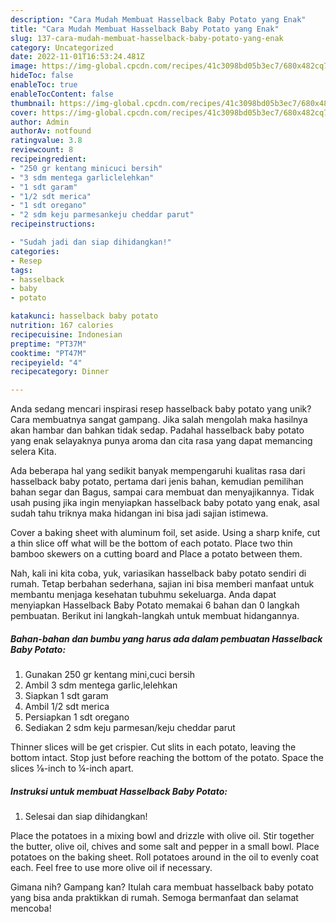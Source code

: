 ```yaml
---
description: "Cara Mudah Membuat Hasselback Baby Potato yang Enak"
title: "Cara Mudah Membuat Hasselback Baby Potato yang Enak"
slug: 137-cara-mudah-membuat-hasselback-baby-potato-yang-enak
category: Uncategorized
date: 2022-11-01T16:53:24.481Z
image: https://img-global.cpcdn.com/recipes/41c3098bd05b3ec7/680x482cq70/hasselback-baby-potato-foto-resep-utama.jpg
hideToc: false
enableToc: true
enableTocContent: false
thumbnail: https://img-global.cpcdn.com/recipes/41c3098bd05b3ec7/680x482cq70/hasselback-baby-potato-foto-resep-utama.jpg
cover: https://img-global.cpcdn.com/recipes/41c3098bd05b3ec7/680x482cq70/hasselback-baby-potato-foto-resep-utama.jpg
author: Admin
authorAv: notfound
ratingvalue: 3.8
reviewcount: 8
recipeingredient:
- "250 gr kentang minicuci bersih"
- "3 sdm mentega garliclelehkan"
- "1 sdt garam"
- "1/2 sdt merica"
- "1 sdt oregano"
- "2 sdm keju parmesankeju cheddar parut"
recipeinstructions:

- "Sudah jadi dan siap dihidangkan!"
categories:
- Resep
tags:
- hasselback
- baby
- potato

katakunci: hasselback baby potato 
nutrition: 167 calories
recipecuisine: Indonesian
preptime: "PT37M"
cooktime: "PT47M"
recipeyield: "4"
recipecategory: Dinner

---
```





Anda sedang mencari inspirasi resep hasselback baby potato yang unik? Cara membuatnya sangat gampang. Jika salah mengolah maka hasilnya akan hambar dan bahkan tidak sedap. Padahal hasselback baby potato yang enak selayaknya punya aroma dan cita rasa yang dapat memancing selera Kita.





Ada beberapa hal yang sedikit banyak mempengaruhi kualitas rasa dari hasselback baby potato, pertama dari jenis bahan, kemudian pemilihan bahan segar dan Bagus, sampai cara membuat dan menyajikannya. Tidak usah pusing jika ingin menyiapkan hasselback baby potato yang enak,      asal sudah tahu triknya maka hidangan ini bisa jadi sajian istimewa.














Cover a baking sheet with aluminum foil, set aside. Using a sharp knife, cut a thin slice off what will be the bottom of each potato. Place two thin bamboo skewers on a cutting board and Place a potato between them.






Nah, kali ini kita coba, yuk, variasikan hasselback baby potato sendiri di rumah. Tetap berbahan sederhana, sajian ini bisa memberi manfaat untuk membantu menjaga kesehatan tubuhmu sekeluarga. Anda dapat menyiapkan Hasselback Baby Potato memakai 6 bahan dan 0 langkah pembuatan. Berikut ini langkah-langkah untuk membuat hidangannya.

<!--inarticleads1-->

##### Bahan-bahan dan bumbu yang harus ada dalam pembuatan Hasselback Baby Potato:

1. Gunakan 250 gr kentang mini,cuci bersih
1. Ambil 3 sdm mentega garlic,lelehkan
1. Siapkan 1 sdt garam
1. Ambil 1/2 sdt merica
1. Persiapkan 1 sdt oregano
1. Sediakan 2 sdm keju parmesan/keju cheddar parut


Thinner slices will be get crispier. Cut slits in each potato, leaving the bottom intact. Stop just before reaching the bottom of the potato. Space the slices ⅛-inch to ¼-inch apart. 

<!--inarticleads2-->

##### Instruksi untuk membuat Hasselback Baby Potato:


1. Selesai dan siap dihidangkan!

Place the potatoes in a mixing bowl and drizzle with olive oil. Stir together the butter, olive oil, chives and some salt and pepper in a small bowl. Place potatoes on the baking sheet. Roll potatoes around in the oil to evenly coat each. Feel free to use more olive oil if necessary. 

Gimana nih? Gampang kan? Itulah cara membuat hasselback baby potato yang bisa anda praktikkan di rumah. Semoga bermanfaat dan selamat mencoba!
